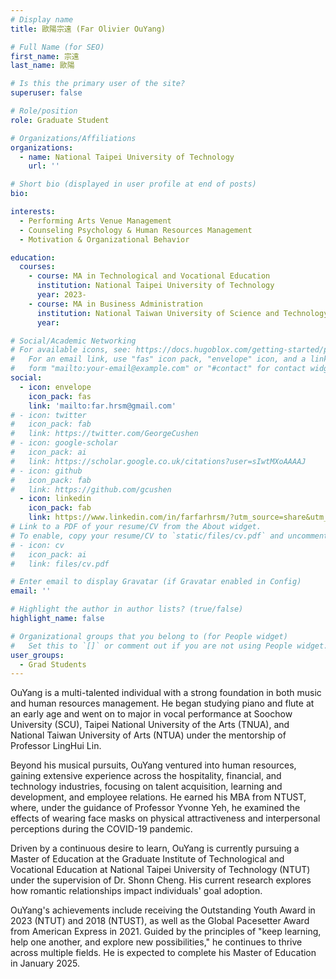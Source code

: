 ```yaml
---
# Display name
title: 歐陽宗遠 (Far Olivier OuYang)

# Full Name (for SEO)
first_name: 宗遠
last_name: 歐陽

# Is this the primary user of the site?
superuser: false

# Role/position
role: Graduate Student

# Organizations/Affiliations
organizations:
  - name: National Taipei University of Technology
    url: ''

# Short bio (displayed in user profile at end of posts)
bio:

interests:
  - Performing Arts Venue Management
  - Counseling Psychology & Human Resources Management
  - Motivation & Organizational Behavior

education:
  courses:
    - course: MA in Technological and Vocational Education
      institution: National Taipei University of Technology
      year: 2023-
    - course: MA in Business Administration
      institution: National Taiwan University of Science and Technology
      year:

# Social/Academic Networking
# For available icons, see: https://docs.hugoblox.com/getting-started/page-builder/#icons
#   For an email link, use "fas" icon pack, "envelope" icon, and a link in the
#   form "mailto:your-email@example.com" or "#contact" for contact widget.
social:
  - icon: envelope
    icon_pack: fas
    link: 'mailto:far.hrsm@gmail.com'
# - icon: twitter
#   icon_pack: fab
#   link: https://twitter.com/GeorgeCushen
# - icon: google-scholar
#   icon_pack: ai
#   link: https://scholar.google.co.uk/citations?user=sIwtMXoAAAAJ
# - icon: github
#   icon_pack: fab
#   link: https://github.com/gcushen
  - icon: linkedin
    icon_pack: fab
    link: https://www.linkedin.com/in/farfarhrsm/?utm_source=share&utm_campaign=share_via&utm_content=profile&utm_medium=ios_app
# Link to a PDF of your resume/CV from the About widget.
# To enable, copy your resume/CV to `static/files/cv.pdf` and uncomment the lines below.
# - icon: cv
#   icon_pack: ai
#   link: files/cv.pdf

# Enter email to display Gravatar (if Gravatar enabled in Config)
email: ''

# Highlight the author in author lists? (true/false)
highlight_name: false

# Organizational groups that you belong to (for People widget)
#   Set this to `[]` or comment out if you are not using People widget.
user_groups:
  - Grad Students
---
```

OuYang is a multi-talented individual with a strong foundation in both music and human resources management. He began studying piano and flute at an early age and went on to major in vocal performance at Soochow University (SCU), Taipei National University of the Arts (TNUA), and National Taiwan University of Arts (NTUA) under the mentorship of Professor LingHui Lin.

Beyond his musical pursuits, OuYang ventured into human resources, gaining extensive experience across the hospitality, financial, and technology industries, focusing on talent acquisition, learning and development, and employee relations. He earned his MBA from NTUST, where, under the guidance of Professor Yvonne Yeh, he examined the effects of wearing face masks on physical attractiveness and interpersonal perceptions during the COVID-19 pandemic.

Driven by a continuous desire to learn, OuYang is currently pursuing a Master of Education at the Graduate Institute of Technological and Vocational Education at National Taipei University of Technology (NTUT) under the supervision of Dr. Shonn Cheng. His current research explores how romantic relationships impact individuals' goal adoption.

OuYang's achievements include receiving the Outstanding Youth Award in 2023 (NTUT) and 2018 (NTUST), as well as the Global Pacesetter Award from American Express in 2021. Guided by the principles of "keep learning, help one another, and explore new possibilities," he continues to thrive across multiple fields. He is expected to complete his Master of Education in January 2025.